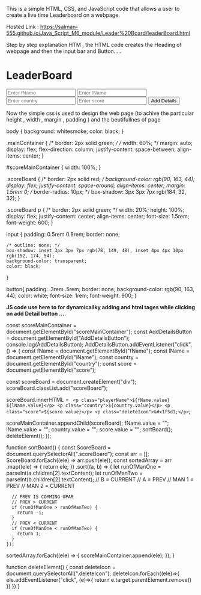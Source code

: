 This is a simple HTML, CSS, and JavaScript code that allows a user to create a live time Leaderboard on a webpage.

Hosted Link : https://salman-555.github.io/Java_Script_M6_module/Leader%20Board/leaderBoard.html

Step by step explanation HTM , the HTML code creates the Heading of webpage and then the input bar and Button.....

<!DOCTYPE html>
<html lang="en">
  <head>
    <meta charset="UTF-8" />
    <meta name="viewport" content="width=device-width, initial-scale=1.0" />
    <title>Document</title>
    <link rel="stylesheet" href="./leaderBoard.css" />
  </head>
  <body>
    <div class="mainContainer">
      <h1>LeaderBoard</h1>
      <div class="form">
        <input type="text" id="fName" placeholder="Enter fName" />
        <input type="text" id="lName" placeholder="Enter lName" />
        <input type="text" id="country" placeholder="Enter country" />
        <input type="number" id="score" placeholder="Enter score" />
        <button id="AddDetailsButton">Add Details</button>
      </div>
      <div id="scoreMainContainer"></div>
    </div>
    <script src="./leaderBoard.js"></script>
  </body>
</html>

Now the simple css is used to design the web page (to achive the particular height , width , margin , padding ) and the beutifullnes of page

body {
    background: whitesmoke;
    color: black;
  }
  
  .mainContainer {
    /* border: 2px solid green; */
    /* width: 60%; */
    margin: auto;
    display: flex;
    flex-direction: column;
    justify-content: space-between;
    align-items: center;
  }
  
  #scoreMainContainer {
    width: 100%;
  }
  
  .scoreBoard {
    /* border: 2px solid red; */
    background-color: rgb(90, 163, 44);
    display: flex;
    justify-content: space-around;
    align-items: center;
    margin: 1.5rem 0;
    /* border-radius: 10px; */
    box-shadow: 3px 3px 7px rgb(184, 32, 32);
  }
  
  .scoreBoard p {
    /* border: 2px solid green; */
    width: 20%;
    height: 100%;
    display: flex;
    justify-content: center;
    align-items: center;
    font-size: 1.5rem;
    font-weight: 600;
  }
  
  input {
    padding: 0.5rem 0.8rem;
    border: none;
  
    /* outline: none; */
    box-shadow: inset 3px 3px 7px rgb(78, 149, 48), inset 4px 4px 10px rgb(152, 174, 54);
    background-color: transparent;
    color: black;
  }
  
  button{
      padding: .3rem .5rem;
      border: none;
      background-color: rgb(90, 163, 44);
      color: white;
      font-size: 1rem;
      font-weight: 900;
  }


  **JS code use here to for dynamicallky adding and html tages while clicking on add Detail button  ....**

  const scoreMainContainer = document.getElementById("scoreMainContainer");
const AddDetailsButton = document.getElementById("AddDetailsButton");
console.log(AddDetailsButton);
AddDetailsButton.addEventListener("click", () => {
  const fName = document.getElementById("fName");
  const lName = document.getElementById("lName");
  const country = document.getElementById("country");
  const score = document.getElementById("score");

  const scoreBoard = document.createElement("div");
  scoreBoard.classList.add("scoreBoard");

  scoreBoard.innerHTML = `
    <p class="playerName">${fName.value} ${lName.value}</p>
    <p class="country">${country.value}</p>
    <p class="score">${score.value}</p>
    <p class="deleteIcon">&#x1f5d1;</p>`;

  scoreMainContainer.appendChild(scoreBoard);
  fName.value = "";
  lName.value = "";
  country.value = "";
  score.value = "";
  sortBoard();
  deleteElemnt();
});

function sortBoard() {
  const ScoreBoard = document.querySelectorAll(".scoreBoard");
  const arr = [];
  ScoreBoard.forEach((ele) => arr.push(ele));
  const sortedArray = arr
    .map((ele) => {
      return ele;
    })
    .sort((a, b) => {
      let runOfManOne = parseInt(a.children[2].textContent);
      let runOfManTwo = parseInt(b.children[2].textContent);
      // B = CURRENT
      // A = PREV
      // MAN 1 = PREV
      // MAN 2 = CURRENT

      // PREV IS COMMING UPAR
      // PREV > CURRENT
      if (runOfManOne > runOfManTwo) {
        return -1;
      }
      // PREV < CURRENT
      if (runOfManOne < runOfManTwo) {
        return 1;
      }
    });

  sortedArray.forEach((ele) => {
    scoreMainContainer.append(ele);
  });
}

function deleteElemnt() {
  const deleteIcon = document.querySelectorAll(".deleteIcon");
  deleteIcon.forEach((ele)=>{
    ele.addEventListener("click", (e)=>{
        return e.target.parentElement.remove()
    })
  })
}

